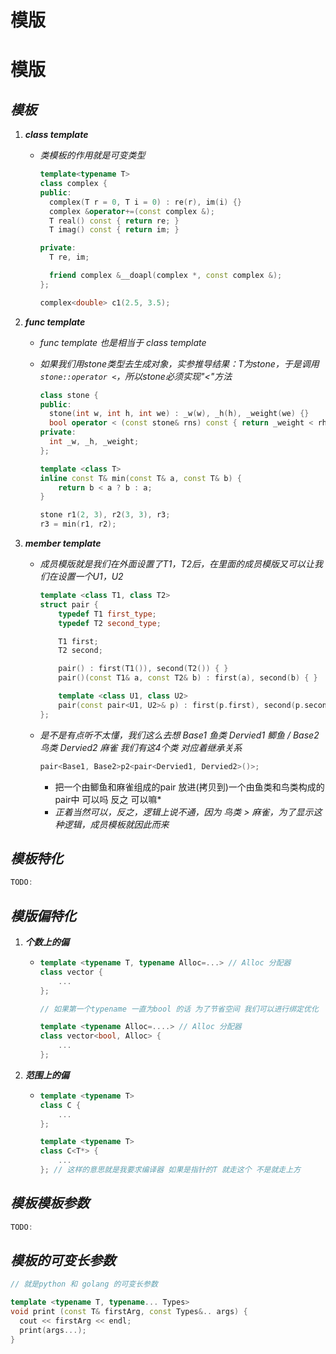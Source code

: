 # 模版


# 模版

## ***模板***

1. ***class template***
   
   - *类模板的作用就是可变类型*
     
     ```cpp
     template<typename T>
     class complex {
     public:
       complex(T r = 0, T i = 0) : re(r), im(i) {}
       complex &operator+=(const complex &);
       T real() const { return re; }
       T imag() const { return im; }
     
     private:
       T re, im;
     
       friend complex &__doapl(complex *, const complex &);
     };
     ```
     
     ```cpp
     complex<double> c1(2.5, 3.5);
     ```

2. ***func template***
   
   - *func template 也是相当于 class template*
   
   - *如果我们用stone类型去生成对象，实参推导结果：T为stone，于是调用`stone::operator <`，所以stone必须实现"<"方法*
     
     ```cpp
     class stone {
     public:
       stone(int w, int h, int we) : _w(w), _h(h), _weight(we) {}
       bool operator < (const stone& rns) const { return _weight < rhs._weight; }
     private:
       int _w, _h, _weight;
     };
     ```
     
     ```cpp
     template <class T>
     inline const T& min(const T& a, const T& b) {
         return b < a ? b : a;
     }
     ```
     
     ```cpp
     stone r1(2, 3), r2(3, 3), r3;
     r3 = min(r1, r2);
     ```

3. ***member template***
   
   - *成员模版就是我们在外面设置了T1，T2后，在里面的成员模版又可以让我们在设置一个U1，U2*
     
     ```cpp
     template <class T1, class T2>
     struct pair {
         typedef T1 first_type;
         typedef T2 second_type;
     
         T1 first;
         T2 second;
     
         pair() : first(T1()), second(T2()) { }
         pair()(const T1& a, const T2& b) : first(a), second(b) { }
     
         template <class U1, class U2>
         pair(const pair<U1, U2>& p) : first(p.first), second(p.second) { }
     };
     ```
   
   - *是不是有点听不太懂，我们这么去想 Base1 鱼类 Dervied1 鲫鱼 / Base2 鸟类 Dervied2 麻雀 我们有这4个类 对应着继承关系*
     
     ```cpp
     pair<Base1, Base2>p2<pair<Dervied1, Dervied2>()>;
     ```
     
     * 把一个由鲫鱼和麻雀组成的pair 放进(拷贝到)一个由鱼类和鸟类构成的pair中 可以吗 反之 可以嘛*
     * *正着当然可以，反之，逻辑上说不通，因为 鸟类 > 麻雀，为了显示这种逻辑，成员模板就因此而来*

## ***模板特化***

```cpp
TODO:
```

## ***模版偏特化***

1. ***个数上的偏***
   
   - ```cpp
     template <typename T, typename Alloc=...> // Alloc 分配器 
     class vector {
         ...
     };
     
     // 如果第一个typename 一直为bool 的话 为了节省空间 我们可以进行绑定优化
     
     template <typename Alloc=....> // Alloc 分配器 
     class vector<bool, Alloc> {
         ...
     };
     ```

2. ***范围上的偏***
   
   - ```cpp
     template <typename T> 
     class C {
         ...
     };
     
     template <typename T> 
     class C<T*> {
         ...
     }; // 这样的意思就是我要求编译器 如果是指针的T 就走这个 不是就走上方
     ```

## ***模板模板参数***

```cpp
TODO:
```

## ***模板的可变长参数***

```cpp
// 就是python 和 golang 的可变长参数

template <typename T, typename... Types>
void print (const T& firstArg, const Types&.. args) {
  cout << firstArg << endl;
  print(args...);
}
```

